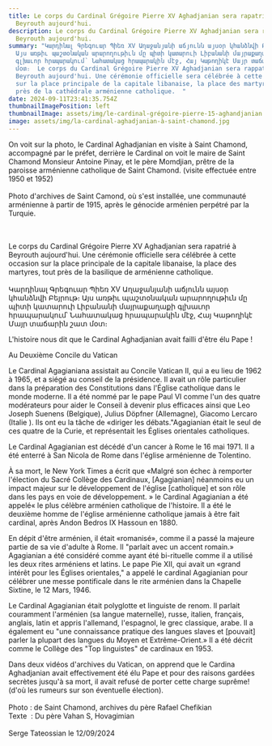 ```yaml
---
title: Le corps du Cardinal Grégoire Pierre XV Aghadjanian sera rapatrié à
  Beyrouth aujourd'hui.
description: Le corps du Cardinal Grégoire Pierre XV Aghadjanian sera rapatrié à
  Beyrouth aujourd'hui.
summary: "Կարդինալ Գրեգուար Պիեռ XV Աղաջանյանի աճյունն այսօր կհանձնվի Բեյրութ։
  Այս առթիւ պաշտօնական արարողութիւն մը պիտի կատարուի Լիբանանի մայրաքաղաքի
  գլխաւոր հրապարակում՝ Նահատակաց հրապարակին մէջ, Հայ Կաթողիկէ Մայր տաճարին շատ
  մօտ։  Le corps du Cardinal Grégoire Pierre XV Aghadjanian sera rappatrié à
  Beyrouth aujourd'hui. Une cérémonie officielle sera célébrée à cette occasion
  sur la place principale de la capitale libanaise, la place des martyres, tout
  près de la cathédrale arménienne catholique.  "
date: 2024-09-11T23:41:35.754Z
thumbnailImagePosition: left
thumbnailImage: assets/img/le-cardinal-grégoire-pierre-15-aghandjanian.jpg
image: assets/img/la-cardinal-aghadjanian-à-saint-chamond.jpg
---
```

On voit sur la photo, le Cardinal Aghadjanian en visite à Saint Chamond, accompagné par le préfet, derrière le Cardinal on voit le maire de Saint Chamond Monsieur Antoine Pinay, et le père Momdjian, prêtre de la paroisse arménienne catholique de Saint Chamond. (visite effectuée entre 1950 et 1952)\
\
Photo d'archives de Saint Camond, où s'est installée, une communauté arménienne à partir de 1915, après le génocide arménien perpétré par la Turquie.

\
\
Le corps du Cardinal Grégoire Pierre XV Aghadjanian sera rapatrié à Beyrouth aujourd'hui. Une cérémonie officielle sera célébrée à cette occasion sur la place principale de la capitale libanaise, la place des martyres, tout près de la basilique de arménienne catholique.\
\
Կարդինալ Գրեգուար Պիեռ XV Աղաջանյանի աճյունն այսօր կհանձնվի Բեյրութ։ Այս առթիւ պաշտօնական արարողութիւն մը պիտի կատարուի Լիբանանի մայրաքաղաքի գլխաւոր հրապարակում՝ Նահատակաց հրապարակին մէջ, Հայ Կաթողիկէ Մայր տաճարին շատ մօտ։

L'histoire nous dit que le Cardinal Aghadjanian avait failli d'être élu Pape !

Au Deuxième Concile du Vatican

Le Cardinal Agagianiana assistait au Concile Vatican II, qui a eu lieu de 1962 à 1965, et a siégé au conseil de la présidence. Il avait un rôle particulier dans la préparation des Constitutions dans l'Église catholique dans le monde moderne. Il a été nommé par le pape Paul VI comme l'un des quatre modérateurs pour aider le Conseil à devenir plus efficaces ainsi que Leo Joseph Suenens (Belgique), Julius Döpfner (Allemagne), Giacomo Lercaro (Italie ). Ils ont eu la tâche de «diriger les débats."Agagianian était le seul de ces quatre de la Curie, et représentait les Églises orientales catholiques.

Le Cardinal Agagianian est décédé d'un cancer à Rome le 16 mai 1971. Il a été enterré à San Nicola de Rome dans l'église arménienne de Tolentino.

À sa mort, le New York Times a écrit que «Malgré son échec à remporter l'élection du Sacré Collège des Cardinaux, \[Agagianian] néanmoins eu un impact majeur sur le développement de l'église \[catholique] et son rôle dans les pays en voie de développement. » le Cardinal Agagianian a été appelé« le plus célèbre arménien catholique de l'histoire. Il a été le deuxième homme de l'église arménienne catholique jamais à être fait cardinal, après Andon Bedros IX Hassoun en 1880.

En dépit d'être arménien, il était «romanisé», comme il a passé la majeure partie de sa vie d'adulte à Rome. Il "parlait avec un accent romain.» Agagianian a été considéré comme ayant été bi-rituelle comme il a utilisé les deux rites arméniens et latins. Le pape Pie XII, qui avait un «grand intérêt pour les Églises orientales," a appelé le cardinal Agagianian pour célébrer une messe pontificale dans le rite arménien dans la Chapelle Sixtine, le 12 Mars, 1946.

Le Cardinal Agagianian était polyglotte et linguiste de renom. Il parlait couramment l'arménien (sa langue maternelle), russe, italien, français, anglais, latin et appris l'allemand, l'espagnol, le grec classique, arabe. Il a également eu "une connaissance pratique des langues slaves et \[pouvait] parler la plupart des langues du Moyen et Extrême-Orient.» Il a été décrit comme le Collège des "Top linguistes" de cardinaux en 1953.

Dans deux vidéos d'archives du Vatican, on apprend que le Cardina Aghadjanian avait effectivement été élu Pape et pour des raisons gardées secrètes jusqu'à sa mort, il avait refusé de porter cette charge suprême! (d'où les rumeurs sur son éventuelle élection).\
\
Photo : de Saint Chamond, archives du père Rafael Chefikian\
Texte  : Du père Vahan S, Hovagimian\
\
Serge Tateossian le 12/09/2024